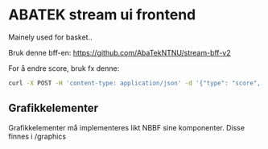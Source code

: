 # ABATEK stream ui frontend

Mainely used for basket..

Bruk denne bff-en: https://github.com/AbaTekNTNU/stream-bff-v2

For å endre score, bruk fx denne: 

```bash
curl -X POST -H 'content-type: application/json' -d '{"type": "score", "payload": {"home":10, "away": 10}}'  localhost:4000/controller
``` 

## Grafikkelementer
Grafikkelementer må implementeres likt NBBF sine komponenter. Disse finnes i /graphics

